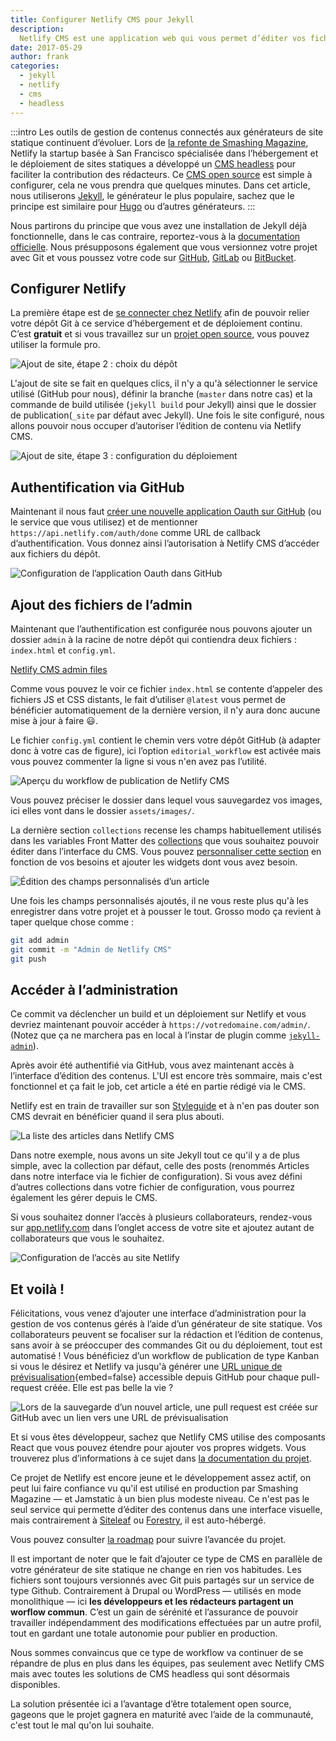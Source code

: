 ```yaml
---
title: Configurer Netlify CMS pour Jekyll
description:
  Netlify CMS est une application web qui vous permet d’éditer vos fichiers Markdown depuis une interface visuelle. Cette application web facilite l’utilisation de générateurs de site statique pour les collaborateurs non techniques.
date: 2017-05-29
author: frank
categories:
  - jekyll
  - netlify
  - cms
  - headless
---
```

:::intro
Les outils de gestion de contenus connectés aux générateurs de site statique continuent d’évoluer. Lors de [la refonte de Smashing Magazine](page:post/smashing-mag-va-dix-fois-plus-vite), Netlify la startup basée à San Francisco spécialisée dans l’hébergement et le déploiement de sites statiques a développé un [CMS headless](https://www.netlifycms.org/) pour faciliter la contribution des rédacteurs. Ce [CMS open source](https://www.netlify.com/blog/2017/03/17/an-open-source-cms-with-a-git-centric-workflow/) est simple à configurer, cela ne vous prendra que quelques minutes. Dans cet article, nous utiliserons [Jekyll](https://jekyllrb.com/), le générateur le plus populaire, sachez que le principe est similaire pour [Hugo](https://gohugo.io/) ou d’autres générateurs.
:::

Nous partirons du principe que vous avez une installation de Jekyll déjà fonctionnelle, dans le cas contraire, reportez-vous à la [documentation officielle](https://jekyllrb.com/docs/installation/). Nous présupposons également que vous versionnez votre projet avec Git et vous poussez votre code sur [GitHub](https://github.com), [GitLab](https://gitlab.com) ou [BitBucket](https://bitbucket.org/).

## Configurer Netlify

La première étape est de [se connecter chez Netlify](https://app.netlify.com/signup) afin de pouvoir relier votre dépôt Git à ce service d’hébergement et de déploiement continu. C’est **gratuit** et si vous travaillez sur un [projet open source](https://www.netlify.com/open-source/), vous pouvez utiliser la formule pro.

![Ajout de site, étape 2 : choix du dépôt](https://res.cloudinary.com/jamstatic/image/upload/f_auto,q_auto/v1523346664/new-site-netlify.png "Ajout de site, étape 2 : choix du dépôt.")

L'ajout de site se fait en quelques clics, il n'y a qu'à sélectionner le service utilisé (GitHub pour nous), définir la branche (`master` dans notre cas) et la commande de build utilisée (`jekyll build` pour Jekyll) ainsi que le dossier de publication(`_site` par défaut avec Jekyll). Une fois le site configuré, nous allons pouvoir nous occuper d’autoriser l’édition de contenu via Netlify CMS.

![Ajout de site, étape 3 : configuration du déploiement](https://res.cloudinary.com/jamstatic/image/upload/f_auto,q_auto/v1523346618/deploy-settings-netlify.png "Ajout de site, étape 3 : configuration du déploiement.")

## Authentification via GitHub

Maintenant il nous faut [créer une nouvelle application Oauth sur GitHub](https://github.com/settings/applications/new) (ou le service que vous utilisez) et de mentionner `https://api.netlify.com/auth/done` comme URL de callback d’authentification. Vous donnez ainsi l’autorisation à Netlify CMS d’accéder aux fichiers du dépôt.

![Configuration de l’application Oauth dans GitHub](https://res.cloudinary.com/jamstatic/image/upload/f_auto,q_auto/v1523346686/edit-oauth-app-github.png "Configuration de l’application Oauth dans GitHub.")

## Ajout des fichiers de l’admin

Maintenant que l’authentification est configurée nous pouvons ajouter un dossier `admin` à la racine de notre dépôt qui contiendra deux fichiers : `index.html` et `config.yml`.

[Netlify CMS admin files](https://gist.github.com/DirtyF/efa029c00cccf7c45300d5f10b0afd7c)

Comme vous pouvez le voir ce fichier `index.html` se contente d’appeler des fichiers JS et CSS distants, le fait d’utiliser `@latest` vous permet de bénéficier automatiquement de la dernière version, il n'y aura donc aucune mise à jour à faire 😃.

Le fichier `config.yml` contient le chemin vers votre dépôt GitHub (à adapter donc à votre cas de figure), ici l’option `editorial_workflow` est activée mais vous pouvez commenter la ligne si vous n'en avez pas l’utilité.

![Aperçu du workflow de publication de Netlify CMS](https://res.cloudinary.com/jamstatic/image/upload/f_auto,q_auto/v1523346696/editorial-workflow-netlify-cms.png "Aperçu du workflow de publication de Netlify CMS.")

Vous pouvez préciser le dossier dans lequel vous sauvegardez vos images, ici elles vont dans le dossier `assets/images/`.

La dernière section `collections` recense les champs habituellement utilisés dans les variables Front Matter des [collections](https://jekyllrb.com/docs/collections/) que vous souhaitez pouvoir éditer dans l’interface du CMS. Vous pouvez [personnaliser cette section](https://github.com/netlify/netlify-cms/blob/master/docs/quick-start.md#collections) en fonction de vos besoins et ajouter les widgets dont vous avez besoin.

![Édition des champs personnalisés d’un article](https://res.cloudinary.com/jamstatic/image/upload/f_auto,q_auto/v1523346656/netlify-cms-edit.png "Édition des champs personnalisés d’un article.")

Une fois les champs personnalisés ajoutés, il ne vous reste plus qu'à les enregistrer dans votre projet et à pousser le tout. Grosso modo ça revient à taper quelque chose comme :

```sh
git add admin
git commit -m "Admin de Netlify CMS"
git push
```

## Accéder à l’administration

Ce commit va déclencher un build et un déploiement sur Netlify et vous devriez maintenant pouvoir accéder à `https://votredomaine.com/admin/`. (Notez que ça ne marchera pas en local à l’instar de plugin comme [`jekyll-admin`](https://github.com/jekyll/jekyll-admin)).

Après avoir été authentifié via GitHub, vous avez maintenant accès à l’interface d’édition des contenus. L'UI est encore très sommaire, mais c'est fonctionnel et ça fait le job, cet article a été en partie rédigé via le CMS.

Netlify est en train de travailler sur son [Styleguide](https://styleguide.netlify.com/) et à n'en pas douter son CMS devrait en bénéficier quand il sera plus abouti.

![La liste des articles dans Netlify CMS](https://res.cloudinary.com/jamstatic/image/upload/f_auto,q_auto/v1523346629/netlify-cms.png "La liste des articles dans Netlify CMS.")

Dans notre exemple, nous avons un site Jekyll tout ce qu'il y a de plus simple, avec la collection par défaut, celle des posts (renommés Articles dans notre interface via le fichier de configuration). Si vous avez défini d’autres collections dans votre fichier de configuration, vous pourrez également les gérer depuis le CMS.

Si vous souhaitez donner l’accès à plusieurs collaborateurs, rendez-vous sur [app.netlify.com](https://app.netlify.com/) dans l’onglet access de votre site et ajoutez autant de collaborateurs que vous le souhaitez.

![Configuration de l’accès au site Netlify](https://res.cloudinary.com/jamstatic/image/upload/f_auto,q_auto/v1523346691/access-netlify.png "Configuration de l’accès au site Netlify.")

## Et voilà !

Félicitations, vous venez d’ajouter une interface d’administration pour la gestion de vos contenus gérés à l’aide d’un générateur de site statique. Vos collaborateurs peuvent se focaliser sur la rédaction et l’édition de contenus, sans avoir à se préoccuper des commandes Git ou du déploiement, tout est automatisé ! Vous bénéficiez d’un workflow de publication de type Kanban si vous le désirez et Netlify va jusqu'à générer une [URL unique de prévisualisation](https://www.youtube.com/watch?v=s_4UL9oAcVE){embed=false} accessible depuis GitHub pour chaque pull-request créée. Elle est pas belle la vie ?

![Lors de la sauvegarde d’un nouvel article, une pull request est créée sur GitHub avec un lien vers une URL de prévisualisation](https://res.cloudinary.com/jamstatic/image/upload/f_auto,q_auto/v1523346656/pull-request-netlify-cms.png "Lors de la sauvegarde d’un nouvel article, une pull request est créée sur GitHub avec un lien vers une URL de prévisualisation.")

Et si vous êtes développeur, sachez que Netlify CMS utilise des composants React que vous pouvez étendre pour ajouter vos propres widgets. Vous trouverez plus d’informations à ce sujet dans [la documentation du projet](https://www.netlifycms.org/docs/).

Ce projet de Netlify est encore jeune et le développement assez actif, on peut lui faire confiance vu qu'il est utilisé en production par Smashing Magazine — et Jamstatic à un bien plus modeste niveau. Ce n'est pas le seul service qui permette d’éditer des contenus dans une interface visuelle, mais contrairement à [Siteleaf](https://siteleaf.com) ou [Forestry](https://forestry.io), il est auto-hébergé.

Vous pouvez consulter [la roadmap](https://github.com/netlify/netlify-cms/projects/3) pour suivre l’avancée du projet.

Il est important de noter que le fait d’ajouter ce type de CMS en parallèle de votre générateur de site statique ne change en rien vos habitudes. Les fichiers sont toujours versionnés avec Git puis partagés sur un service de type Github. Contrairement à Drupal ou WordPress — utilisés en mode monolithique — ici **les développeurs et les rédacteurs partagent un worflow commun**. C’est un gain de sérénité et l’assurance de pouvoir travailler indépendamment des modifications effectuées par un autre profil, tout en gardant une totale autonomie pour publier en production.

Nous sommes convaincus que ce type de workflow va continuer de se répandre de plus en plus dans les équipes, pas seulement avec Netlify CMS mais avec toutes les solutions de CMS headless qui sont désormais disponibles.

La solution présentée ici a l’avantage d’être totalement open source, gageons que le projet gagnera en maturité avec l’aide de la communauté, c'est tout le mal qu'on lui souhaite.
